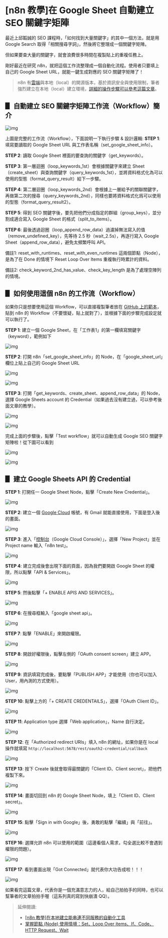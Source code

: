 # [n8n 教學]在 Google Sheet 自動建立 SEO 關鍵字矩陣

最近上邱韜誠的 SEO 課程時，「如何找到大量關鍵字」的其中一個方法，就是用 Google Search 取得「相關搜尋字詞」，然後將它整理成一個關鍵字矩陣。

但如果要查大量的關鍵字，就會浪費很多時間在複製貼上的重複任務上。

剛好最近在研究 n8n，就把這個工作流整理成一個自動化流程。使用者只要填上自己的 Google Sheet URL，就能一鍵生成對應的 SEO 關鍵字矩陣了！

> n8n 有[雲端](https://n8n.io/)與本地（local）的開源版本，基於資訊安全與使用限制，筆者強烈建立在本地（local）建立環境，[詳細的操作步驟可以參考這篇文章](https://dean-lin.medium.com/ab603faa300f)。

## ▋ 自動建立 SEO 關鍵字矩陣工作流（Workflow）簡介

![img](./img/n8n_google_sheet/final_workflow.png)

上圖是完整的工作流（Workflow），下面說明一下執行步驟 & 設計邏輯:
**STEP 1**: 填寫要讀取的 Google Sheet URL 與工作表名稱（set_google_sheet_info）。

**STEP 2**: 讀取 Google Sheet 裡面的要查詢的關鍵字（get_keywords）。

**STEP 3**: 第一層迴圈（loop_keywords_1st）會根據關鍵字來建立 Sheet（create_sheet）與查詢關鍵字（query_keywords_1st），並將資料格式化為可以使用的型態（format_query_result）給下一步驟。

**STEP 4**: 第二層迴圈（loop_keywords_2nd）會根據上一層給予的關聯關鍵字，再做第二次的搜尋（query_keywords_2nd），同樣也要將資料格式化爲可以使用的型態（format_query_result2）。

**STEP 5**: 得到 SEO 關鍵字後，要先把他們分成指定的群組（group_keys），並分割成適合寫入 Google Sheet 的格式（split_to_items）。

**STEP 6**: 最後透過迴圈（loop_append_row_data）過濾掉無法寫入的值（remove_undefined_key），先等待 2.5 秒（wait_2.5s），再逐行寫入 Google Sheet（append_row_data），避免太頻繁呼叫 API。

備註1: reset_with_runtimes、reset_with_even_runtimes 這兩個節點（Node），是為了在 Done 的情境下 Reset Loop Over Items 重複執行時累計的資料。

備註2: check_keyword_2nd_has_value、check_key_length 是為了處理空陣列的情境。

## ▋ 如何使用這個 n8n 的工作流（Workflow）

如果你只是想要使用這個 Workflow，可以直接複製筆者放在 [GitHub 上的範本](./workflow/google_sheet_keyword.json)，貼到 n8n 的 Workflow（不要懷疑，貼上就對了），並根據下面的步驟完成設定就可以執行了。

**STEP 1**: 建立一個 Google Sheet，在「工作表1」的第一欄填寫關鍵字（keyword），範例如下

![img](./img/n8n_google_sheet/init_google_sheet.png)

**STEP 2**: 打開 n8n「set_google_sheet_info」的 Node，在「google_sheet_url」欄位上貼上自己的 Google Sheet URL

![img](./img/n8n_google_sheet/set_google_sheet_info_ref.png)

![img](./img/n8n_google_sheet/set_google_sheet_info.png)

**STEP 3**: 打開「get_keywords、create_sheet、append_row_data」的 Node，選擇 Google Sheets account 的 Credential（如果過去沒有建立過，可以參考後面文章的教學）。

![img](./img/n8n_google_sheet/set_google_credential_ref.png)

![img](./img/n8n_google_sheet/set_google_credential.png)

完成上面的步驟後，點擊「Test workflow」就可以自動生成 Google SEO 關鍵字矩陣啦！從下圖可以看到

![img](./img/n8n_google_sheet/seo_google_sheet1.png)

![img](./img/n8n_google_sheet/seo_google_sheet2.png)

## ▋ 建立 Google Sheets API 的 Credential

**STEP 1**: 打開任一 Google Sheet Node，點擊「Create New Credential」。

![img](./img/n8n_google_sheet/get_redential1.png)

**STEP 2**: 建立一個 [Google Cloud](https://cloud.google.com/) 帳號，有 Gmail 就能直接使用，下面是登入後的畫面。

![img](./img/n8n_google_sheet/get_redential2.png)

**STEP 3**: 進入「[控制台](https://console.cloud.google.com/)（Google Cloud Console）」，選擇「New Project」並在 Project name 輸入「n8n test」。

![img](./img/n8n_google_sheet/get_redential3.png)

**STEP 4**: 建立完成後會出現下面的頁面，因為我們要開啟 Google Sheet 的權限，所以點擊「API & Services」。

![img](./img/n8n_google_sheet/get_redential4.png)

**STEP 5**: 然後點擊「+ ENABLE APIS AND SERVICES」。

![img](./img/n8n_google_sheet/get_redential5.png)

**STEP 6**: 在搜尋框輸入「google sheet api」。

![img](./img/n8n_google_sheet/get_redential6.png)

**STEP 7**: 點擊「ENABLE」來開啟權限。

![img](./img/n8n_google_sheet/get_redential7.png)

**STEP 8**: 開啟好權限後，點擊左側的「OAuth consent screen」建立 APP。

![img](./img/n8n_google_sheet/get_redential8.png)

**STEP 9**: 資訊填寫完成後，要點擊「PUBLISH APP」才能使用（你也可以加入 User，用內測的方式使用）。

![img](./img/n8n_google_sheet/get_redential9.png)

**STEP 10**: 點擊上方的「+ CREATE CREDENTAILS」，選擇「OAuth Client ID」。

![img](./img/n8n_google_sheet/get_redential10.png)

**STEP 11**: Application type 選擇「Web application」，Name 自行決定。

![img](./img/n8n_google_sheet/get_redential11.png)

**STEP 12**: 在「Authorized redirect URIs」填入 n8n 的網址，如果你是在 local 操作就填寫 `http://localhost:5678/rest/oauth2-credential/callback`

![img](./img/n8n_google_sheet/get_redential12.png)

**STEP 13**: 按下 Create 後就會取得最關鍵的「Client ID、Client secret」，把他們複製下來。

![img](./img/n8n_google_sheet/get_redential13.png)

**STEP 14**: 畫面切回到 n8n 的 Google Sheet Node，填上「Client ID、Client secret」。

![img](./img/n8n_google_sheet/get_redential14.png)

**STEP 15**: 點擊「Sign in with Google」後，勇敢的點擊「繼續」與「前往」。

![img](./img/n8n_google_sheet/get_redential15.png)

**STEP 16**: 選擇允許 n8n 可以使用的範圍（這邊看個人需求，勾全選比較不會遇到權限的問題）。

![img](./img/n8n_google_sheet/get_redential16.png)

**STEP 17**: 看到畫面出現「Got Connected」就代表你大功告成啦！！！

![img](./img/n8n_google_sheet/get_redential17.png)

如果看完這篇文章，代表你是一個充滿意志力的人，給自己拍拍手的同時，也可以幫筆者的文章拍拍手喔（這系列真的寫到快崩潰 QQ）。

> 延伸閱讀:
> - [[n8n 教學]在本地建立能串連不同服務的自動化工具](https://dean-lin.medium.com/ab603faa300f)
> - [掌握節點 (Node) 使用情境：Set、Loop Over items、If、Code、HTTP Request、Wait](https://dean-lin.medium.com/e8c804619b57)